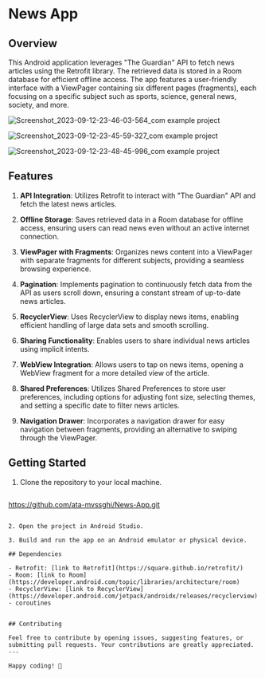 # News App

## Overview

This Android application leverages "The Guardian" API to fetch news articles using the Retrofit library. The retrieved data is stored in a Room database for efficient offline access. The app features a user-friendly interface with a ViewPager containing six different pages (fragments), each focusing on a specific subject such as sports, science, general news, society, and more.

![Screenshot_2023-09-12-23-46-03-564_com example project](https://github.com/ata-mvssghi/News-App/assets/99190904/a819f47e-b48e-467d-b33e-08091d0481fe)

![Screenshot_2023-09-12-23-45-59-327_com example project](https://github.com/ata-mvssghi/News-App/assets/99190904/c21b776e-87e9-478e-b4c2-af15df84a5e9)

![Screenshot_2023-09-12-23-48-45-996_com example project](https://github.com/ata-mvssghi/News-App/assets/99190904/c3163805-927d-4b6e-92d5-373f4fd949a1)

## Features

1. **API Integration**: Utilizes Retrofit to interact with "The Guardian" API and fetch the latest news articles.

2. **Offline Storage**: Saves retrieved data in a Room database for offline access, ensuring users can read news even without an active internet connection.

3. **ViewPager with Fragments**: Organizes news content into a ViewPager with separate fragments for different subjects, providing a seamless browsing experience.

4. **Pagination**: Implements pagination to continuously fetch data from the API as users scroll down, ensuring a constant stream of up-to-date news articles.

5. **RecyclerView**: Uses RecyclerView to display news items, enabling efficient handling of large data sets and smooth scrolling.

6. **Sharing Functionality**: Enables users to share individual news articles using implicit intents.

7. **WebView Integration**: Allows users to tap on news items, opening a WebView fragment for a more detailed view of the article.

8. **Shared Preferences**: Utilizes Shared Preferences to store user preferences, including options for adjusting font size, selecting themes, and setting a specific date to filter news articles.

9. **Navigation Drawer**: Incorporates a navigation drawer for easy navigation between fragments, providing an alternative to swiping through the ViewPager.

## Getting Started

1. Clone the repository to your local machine.

   ```bash
  https://github.com/ata-mvssghi/News-App.git
   ```

2. Open the project in Android Studio.

3. Build and run the app on an Android emulator or physical device.

## Dependencies

- Retrofit: [link to Retrofit](https://square.github.io/retrofit/)
- Room: [link to Room](https://developer.android.com/topic/libraries/architecture/room)
- RecyclerView: [link to RecyclerView](https://developer.android.com/jetpack/androidx/releases/recyclerview)
- coroutines


## Contributing

Feel free to contribute by opening issues, suggesting features, or submitting pull requests. Your contributions are greatly appreciated.
---

Happy coding! 🚀
